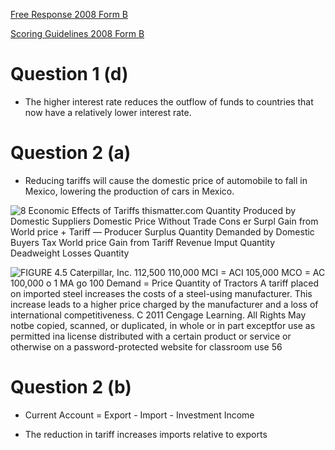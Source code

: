 <a href="./exams/Free Response 2008 (Form B).pdf"  target="_blank" >Free Response 2008 Form B</a>

<a href="./exams/Scoring Guidelines 2008 (Form B).pdf"  target="_blank" >Scoring Guidelines 2008 Form B</a>

# Question 1 (d)

  -   The higher interest rate reduces the outflow of funds to countries
      that now have a relatively lower interest rate.

# Question 2 (a)

  -   Reducing tariffs will cause the domestic price of automobile to
      fall in Mexico, lowering the production of cars in Mexico.

  ![8 Economic Effects of Tariffs thismatter.com Quantity Produced by
  Domestic Suppliers Domestic Price Without Trade Cons er Surpl Gain
  from World price + Tariff — Producer Surplus Quantity Demanded by
  Domestic Buyers Tax World price Gain from Tariff Revenue Imput
  Quantity Deadweight Losses Quantity ](./media/image195.png)
  
  ![FIGURE 4.5 Caterpillar, Inc. 112,500 110,000 MCI = ACI 105,000 MCO =
  AC 100,000 o 1 MA go 100 Demand = Price Quantity of Tractors A tariff
  placed on imported steel increases the costs of a steel-using
  manufacturer. This increase leads to a higher price charged by the
  manufacturer and a loss of international competitiveness. C 2011
  Cengage Learning. All Rights May notbe copied, scanned, or duplicated,
  in whole or in part exceptfor use as permitted ina license distributed
  with a certain product or service or otherwise on a password-protected
  website for classroom use 56 ](./media/image196.png)

# Question 2 (b)

  -   Current Account = Export - Import - Investment Income

  -   The reduction in tariff increases imports relative to exports